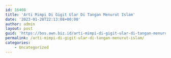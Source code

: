 ```yaml
---
id: 16408
title: 'Arti Mimpi Di Gigit Ular Di Tangan Menurut Islam'
date: '2023-01-28T22:13:08+00:00'
author: admin
layout: post
guid: 'https://bos.awn.biz.id/arti-mimpi-di-gigit-ular-di-tangan-menurut-islam/'
permalink: /arti-mimpi-di-gigit-ular-di-tangan-menurut-islam/
categories:
    - Uncategorized
---
```


